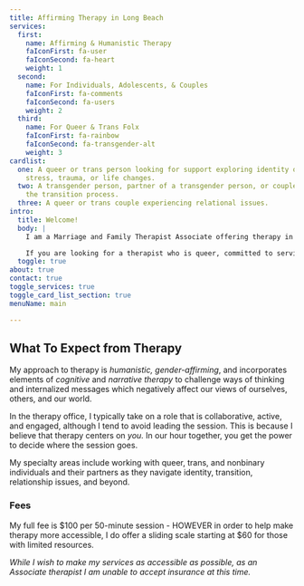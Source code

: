 ```yaml
---
title: Affirming Therapy in Long Beach
services:
  first:
    name: Affirming & Humanistic Therapy
    faIconFirst: fa-user
    faIconSecond: fa-heart
    weight: 1
  second:
    name: For Individuals, Adolescents, & Couples
    faIconFirst: fa-comments
    faIconSecond: fa-users
    weight: 2
  third:
    name: For Queer & Trans Folx
    faIconFirst: fa-rainbow
    faIconSecond: fa-transgender-alt
    weight: 3
cardlist:
  one: A queer or trans person looking for support exploring identity or processing
    stress, trauma, or life changes.
  two: A transgender person, partner of a transgender person, or couple navigating
    the transition process.
  three: A queer or trans couple experiencing relational issues.
intro:
  title: Welcome!
  body: |
    I am a Marriage and Family Therapist Associate offering therapy in the greater Long Beach area.

    If you are looking for a therapist who is queer, committed to serving the LGBT community, trans-affirming, and sex worker-allied, feel welcome to contact me for a free consultation and we can begin the path of healing together.
  toggle: true
about: true
contact: true
toggle_services: true
toggle_card_list_section: true
menuName: main

---
```

## What To Expect from Therapy

My approach to therapy is _humanistic, gender-affirming_, and incorporates elements of _cognitive_ and _narrative therapy_ to challenge ways of thinking and internalized messages which negatively affect our views of ourselves, others, and our world.

In the therapy office, I typically take on a role that is collaborative, active, and engaged, although I tend to avoid leading the session. This is because I believe that therapy centers on _you._ In our hour together, you get the power to decide where the session goes.

My specialty areas include working with queer, trans, and nonbinary individuals and their partners as they navigate identity, transition, relationship issues, and beyond.

### Fees

My full fee is $100 per 50-minute session - HOWEVER in order to help make therapy more accessible, I do offer a sliding scale starting at $60 for those with limited resources.

_While I wish to make my services as accessible as possible, as an Associate therapist I am unable to accept insurance at this time._